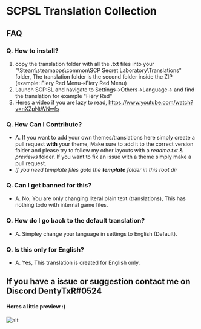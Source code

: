 # SCPSL Translation Collection



## FAQ

### Q. How to install?
1. copy the translation folder with all the .txt files into your "\Steam\steamapps\common\SCP Secret Laboratory\Translations" folder, The translation folder is the second folder inside the ZIP (example: Fiery Red Menu->Fiery Red Menu)
2. Launch SCP:SL and navigate to Settings->Others->Language-> and find the translation for example "Fiery Red"
3. Heres a video if you are lazy to read, https://www.youtube.com/watch?v=nXZpNtWNwfs


### Q. How Can I Contribute?
* A. If you want to add your own themes/translations here simply create a pull request **with** your theme, Make sure to add it to the correct version folder and please try to follow my other layouts with a *readme.txt* & *previews* folder. If you want to fix an issue with a theme simply make a pull request. 
* *If you need template files goto the **template** folder in this root dir*


### Q. Can I get banned for this?
* A. No, You are only changing literal plain text (translations), This has nothing todo with internal game files.


### Q. How do I go back to the default translation?
* A. Simpley change your language in settings to English (Default).


### Q. Is this only for English?
* A. Yes, This translation is created for English only.


## If you have a issue or suggestion contact me on Discord DentyTxR#0524


#### Heres a little preview :)
![alt](https://raw.githubusercontent.com/DentyTxR/Dentys-SCPSL-Translation-Collection/main/Menu%20Translations/Legacy%20(Might%20not%20work)/Purple%20Void%20Menu%20(dark)/previews/preview-1.png)
